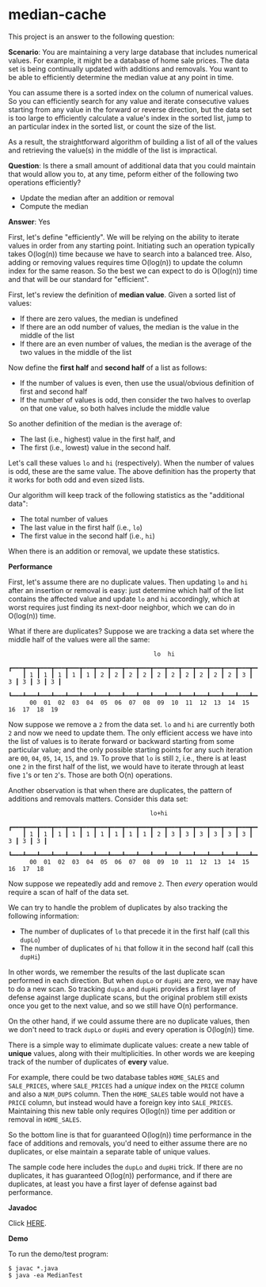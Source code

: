 # median-cache

This project is an answer to the following question:

**Scenario**: You are maintaining a very large database that includes numerical values. For example, it might be a database of home sale prices. The data set is being continually updated with additions and removals. You want to be able to efficiently determine the median value at any point in time.

You can assume there is a sorted index on the column of numerical values. So you can efficiently search for any value and iterate consecutive values starting from any value in the forward or reverse direction, but the data set is too large to efficiently calculate a value's index in the sorted list, jump to an particular index in the sorted list, or count the size of the list.

As a result, the straightforward algorithm of building a list of all of the values and retrieving the value(s) in the middle of the list is impractical.

**Question**: Is there a small amount of additional data that you could maintain that would allow you to, at any time, peform either of the following two operations efficiently?

* Update the median after an addition or removal
* Compute the median

**Answer**: Yes

First, let's define "efficiently". We will be relying on the ability to iterate values in order from any starting point. Initiating such an operation typically takes O(log(n)) time because we have to search into a balanced tree. Also, adding or removing values requires time O(log(n)) to update the column index for the same reason. So the best we can expect to do is O(log(n)) time and that will be our standard for "efficient".

First, let's review the definition of **median value**. Given a sorted list of values:

* If there are zero values, the median is undefined
* If there are an odd number of values, the median is the value in the middle of the list
* If there are an even number of values, the median is the average of the two values in the middle of the list

Now define the **first half** and **second half** of a list as follows:

* If the number of values is even, then use the usual/obvious definition of first and second half
* If the number of values is odd, then consider the two halves to overlap on that one value, so both halves include the middle value

So another definition of the median is the average of:
* The last (i.e., highest) value in the first half, and
* The first (i.e., lowest) value in the second half.

Let's call these values `lo` and `hi` (respectively). When the number of values is odd, these are the same value. The above definition has the property that it works for both odd and even sized lists.

Our algorithm will keep track of the following statistics as the "additional data":

* The total number of values
* The last value in the first half (i.e., `lo`)
* The first value in the second half (i.e., `hi`)

When there is an addition or removal, we update these statistics.

**Performance**

First, let's assume there are no duplicate values. Then updating `lo` and `hi` after an insertion or removal is easy: just determine which half of the list contains the affected value and update `lo` and `hi` accordingly, which at worst requires just finding its next-door neighbor, which we can do in O(log(n)) time.

What if there are duplicates? Suppose we are tracking a data set where the middle half of the values were all the same:
```
                                         lo  hi
    ┏━━━┳━━━┳━━━┳━━━┳━━━┳━━━┳━━━┳━━━┳━━━┳━━━┳━━━┳━━━┳━━━┳━━━┳━━━┳━━━┳━━━┳━━━┳━━━┳━━━┓
    ┃ 1 ┃ 1 ┃ 1 ┃ 1 ┃ 1 ┃ 2 ┃ 2 ┃ 2 ┃ 2 ┃ 2 ┃ 2 ┃ 2 ┃ 2 ┃ 2 ┃ 2 ┃ 3 ┃ 3 ┃ 3 ┃ 3 ┃ 3 ┃
    ┗━━━┻━━━┻━━━┻━━━┻━━━┻━━━┻━━━┻━━━┻━━━┻━━━┻━━━┻━━━┻━━━┻━━━┻━━━┻━━━┻━━━┻━━━┻━━━┻━━━┛
      00  01  02  03  04  05  06  07  08  09  10  11  12  13  14  15  16  17  18  19
```
Now suppose we remove a `2` from the data set. `lo` and `hi` are currently both `2` and now we need to update them. The only efficient access we have into the list of values is to iterate forward or backward starting from some particular value; and the only possible starting points for any such iteration are `00`, `04`, `05`, `14`, `15`, and `19`. To prove that `lo` is still `2`, i.e., there is at least one `2` in the first half of the list, we would have to iterate through at least five `1`'s or ten `2`'s. Those are both O(n) operations.

Another observation is that when there are duplicates, the pattern of additions and removals matters. Consider this data set:
```
                                        lo+hi
    ┏━━━┳━━━┳━━━┳━━━┳━━━┳━━━┳━━━┳━━━┳━━━┳━━━┳━━━┳━━━┳━━━┳━━━┳━━━┳━━━┳━━━┳━━━┳━━━┓
    ┃ 1 ┃ 1 ┃ 1 ┃ 1 ┃ 1 ┃ 1 ┃ 1 ┃ 1 ┃ 1 ┃ 2 ┃ 3 ┃ 3 ┃ 3 ┃ 3 ┃ 3 ┃ 3 ┃ 3 ┃ 3 ┃ 3 ┃
    ┗━━━┻━━━┻━━━┻━━━┻━━━┻━━━┻━━━┻━━━┻━━━┻━━━┻━━━┻━━━┻━━━┻━━━┻━━━┻━━━┻━━━┻━━━┻━━━┛
      00  01  02  03  04  05  06  07  08  09  10  11  12  13  14  15  16  17  18
```
Now suppose we repeatedly add and remove `2`. Then _every_ operation would require a scan of half of the data set.

We can try to handle the problem of duplicates by also tracking the following information:

* The number of duplicates of `lo` that precede it in the first half (call this `dupLo`)
* The number of duplicates of `hi` that follow it in the second half (call this `dupHi`)

In other words, we remember the results of the last duplicate scan performed in each direction. But when `dupLo` or `dupHi` are zero, we may have to do a new scan. So tracking `dupLo` and `dupHi` provides a first layer of defense against large duplicate scans, but the original problem still exists once you get to the next value, and so we still have O(n) performance.

On the other hand, if we could assume there are no duplicate values, then we don't need to track `dupLo` or `dupHi` and every operation is O(log(n)) time.

There is a simple way to elimimate duplicate values: create a new table of **unique** values, along with their multiplicities. In other words we are keeping track of the number of duplicates of **every** value.

For example, there could be two database tables `HOME_SALES` and `SALE_PRICES`, where `SALE_PRICES` had a _unique_ index on the `PRICE` column and also a `NUM_DUPS` column. Then the `HOME_SALES` table would not have a `PRICE` column, but instead would have a foreign key into `SALE_PRICES`. Maintaining this new table only requires O(log(n)) time per addition or removal in `HOME_SALES`.

So the bottom line is that for guaranteed O(log(n)) time performance in the face of additions and removals, you'd need to either assume there are no duplicates, or else maintain a separate table of unique values.

The sample code here includes the `dupLo` and `dupHi` trick. If there are no duplicates, it has guaranteed O(log(n)) performance, and if there are duplicates, at least you have a first layer of defense against bad performance.

**Javadoc**

Click [HERE](https://archiecobbs.github.io/median-cache/javadoc/index.html).

**Demo**

To run the demo/test program:
```shell
$ javac *.java
$ java -ea MedianTest
```
